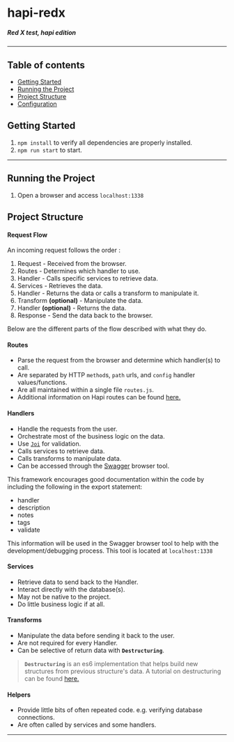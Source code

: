 # hapi-redx

##### Red X test, hapi edition

---
## Table of contents
- [Getting Started](#getting-started)
- [Running the Project](#running-the-project)
- [Project Structure](#project-structure)
- [Configuration](#configuration)


## Getting Started

1. `npm install` to verify all dependencies are properly installed.
2. `npm run start` to start.

---

## Running the Project

1. Open a browser and access `localhost:1338`

## Project Structure

#### Request Flow
An incoming request follows the order :

1. Request - Received from the browser.
1. Routes - Determines which handler to use.
1. Handler - Calls specific services to retrieve data.
1. Services - Retrieves the data.
1. Handler - Returns the data or calls a transform to manipulate it.
1. Transform **(optional)** - Manipulate the data.
1. Handler **(optional)** - Returns the data.
1. Response - Send the data back to the browser.

Below are the different parts of the flow described with what they do.

#### Routes
- Parse the request from the browser and determine which handler(s) to call.
- Are separated by HTTP `method`s, `path` urls, and `config` handler values/functions.
- Are all maintained within a single file `routes.js`.
- Additional information on Hapi routes can be found [here.](https://hapijs.com/tutorials/routing)

#### Handlers
- Handle the requests from the user.
- Orchestrate most of the business logic on the data.
- Use [`Joi`](https://www.npmjs.com/package/joi) for validation.
- Calls services to retrieve data.
- Calls transforms to manipulate data.
- Can be accessed through the [Swagger](http://swagger.io/specification/) browser tool.

This framework encourages good documentation within the code by including the following in the export statement:
- handler
- description
- notes
- tags
- validate

This information will be used in the Swagger browser tool to help with the development/debugging process. This tool is located at `localhost:1338`


#### Services
- Retrieve data to send back to the Handler.
- Interact directly with the database(s).
- May not be native to the project.
- Do little business logic if at all.


#### Transforms
- Manipulate the data before sending it back to the user.
- Are not required for every Handler.
- Can be selective of return data with **`Destructuring`**.

> **`Destructuring`** is an es6 implementation that helps build new structures from previous structure's data.
A tutorial on destructuring can be found [here.](https://www.eventbrite.com/engineering/learning-es6-destructuring/)

#### Helpers
- Provide little bits of often repeated code. e.g. verifying database connections.
- Are often called by services and some handlers.


----------
